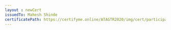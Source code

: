 ```yaml
--- 
layout : newCert 
issuedTo: Mahesh Shinde 
certificatePath: https://certifyme.online/ATAGTR2020/img/cert/participant/MaheshShinde_eb978.png
--- 
```


